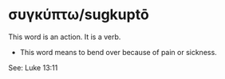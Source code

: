 # συγκύπτω/sugkuptō
This word is an action. It is a verb.

* This word means to bend over because of pain or sickness.

See: Luke 13:11
